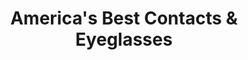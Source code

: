 ---
title: "America's Best Contacts & Eyeglasses"
url: /victor/americas-best-contacts-und-eyeglasses/
shop: Optiker
---